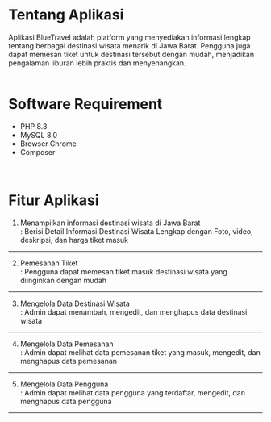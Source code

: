 # Tentang Aplikasi
Aplikasi BlueTravel adalah platform yang menyediakan informasi lengkap tentang berbagai destinasi wisata menarik di Jawa Barat. Pengguna juga dapat memesan tiket untuk destinasi tersebut dengan mudah, menjadikan pengalaman liburan lebih praktis dan menyenangkan.
<br />
<br />

# Software Requirement
* PHP 8.3
* MySQL 8.0
* Browser Chrome
* Composer
<br />

# Fitur Aplikasi
1. Menampilkan informasi destinasi wisata di Jawa Barat <br />
   : Berisi Detail Informasi Destinasi Wisata Lengkap dengan Foto, video, deskripsi, dan harga tiket masuk
<hr />

2. Pemesanan Tiket <br />
   : Pengguna dapat memesan tiket masuk destinasi wisata yang diinginkan dengan mudah
<hr />


3. Mengelola Data Destinasi Wisata <br />
   : Admin dapat menambah, mengedit, dan menghapus data destinasi wisata
<hr />

4. Mengelola Data Pemesanan <br />
   : Admin dapat melihat data pemesanan tiket yang masuk, mengedit, dan menghapus data pemesanan
<hr />

5. Mengelola Data Pengguna <br />
   : Admin dapat melihat data pengguna yang terdaftar, mengedit, dan menghapus data pengguna
<hr />
